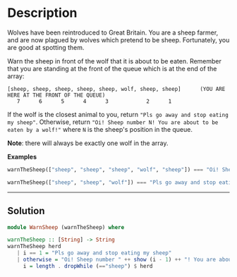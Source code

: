 # Description

Wolves have been reintroduced to Great Britain. You are a sheep farmer, and are now plagued by wolves which pretend to be sheep. Fortunately, you are good at spotting them.

Warn the sheep in front of the wolf that it is about to be eaten. Remember that you are standing at the front of the queue which is at the end of the array:

```
[sheep, sheep, sheep, sheep, sheep, wolf, sheep, sheep]      (YOU ARE HERE AT THE FRONT OF THE QUEUE)
   7      6      5      4      3            2      1
```

If the wolf is the closest animal to you, return `"Pls go away and stop eating my sheep"`. Otherwise, return `"Oi! Sheep number N! You are about to be eaten by a wolf!"` where `N` is the sheep's position in the queue.

**Note**: there will always be exactly one wolf in the array.

**Examples**

```hs
warnTheSheep(["sheep", "sheep", "sheep", "wolf", "sheep"]) === "Oi! Sheep number 1! You are about to be eaten by a wolf!"

warnTheSheep(["sheep", "sheep", "wolf"]) === "Pls go away and stop eating my sheep"
```

---

## Solution

```hs
module WarnSheep (warnTheSheep) where

warnTheSheep :: [String] -> String
warnTheSheep herd
   | i == 1 = "Pls go away and stop eating my sheep"
   | otherwise = "Oi! Sheep number " ++ show (i - 1) ++ "! You are about to be eaten by a wolf!" where
     i = length . dropWhile (=="sheep") $ herd
```
